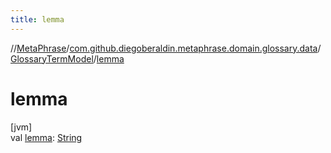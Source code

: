 ```yaml
---
title: lemma
---
```

//[MetaPhrase](../../../index.html)/[com.github.diegoberaldin.metaphrase.domain.glossary.data](../index.html)/[GlossaryTermModel](index.html)/[lemma](lemma.html)



# lemma



[jvm]\
val [lemma](lemma.html): [String](https://kotlinlang.org/api/latest/jvm/stdlib/kotlin/-string/index.html)




